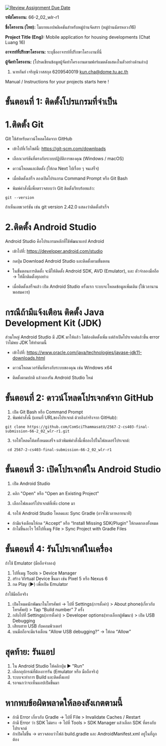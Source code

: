[![Review Assignment Due Date](https://classroom.github.com/assets/deadline-readme-button-22041afd0340ce965d47ae6ef1cefeee28c7c493a6346c4f15d667ab976d596c.svg)](https://classroom.github.com/a/w8H8oomW)

**รหัสโครงงาน:** 66-2_02_wlr-r1

**ชื่อโครงงาน (ไทย):** โมบายแอปพลิเคชันสำหรับหมู่บ้านจัดสรร (หมู่บ้านฉัตรหลวง16)

**Project Title (Eng):** Mobile application for housing developments (Chat Luang 16)

**อาจารย์ที่ปรึกษาโครงงาน:** ระบุชื่ออาจารย์ที่ปรึกษาโครงงานที่นี่ 

**ผู้จัดทำโครงงาน:** (โปรดเขียนข้อมูลผู้จัดทำโครงงานตามฟอร์แมตดังแสดงในตัวอย่างด้านล่าง)
1. นายกันย์ เจริญนิวาสสกุล  6209540019  kun.cha@dome.tu.ac.th

   
Manual / Instructions for your projects starts here !
# ขั้นตอนที่ 1: ติดตั้งโปรแกรมที่จำเป็น
# 1.ติดตั้ง Git
Git ใช้สำหรับดาวน์โหลดโค้ดจาก GitHub
- เข้าไปที่เว็บไซต์นี้: https://git-scm.com/downloads

- เลือกเวอร์ชันที่ตรงกับระบบปฏิบัติการของคุณ (Windows / macOS)

- ดาวน์โหลดและติดตั้ง (ให้กด Next ไปเรื่อย ๆ จนเสร็จ)

- เมื่อติดตั้งเสร็จ ลองเปิดโปรแกรม Command Prompt หรือ Git Bash

- พิมพ์คำสั่งนี้เพื่อตรวจสอบว่า Git ติดตั้งเรียบร้อยแล้ว: 
```
git --version
```
ถ้าเห็นเลขเวอร์ชัน เช่น git version 2.42.0 แสดงว่าติดตั้งสำเร็จ
#  2.ติดตั้ง Android Studio
Android Studio คือโปรแกรมหลักที่ใช้พัฒนาแอป Android

- เข้าไปที่: https://developer.android.com/studio

- กดปุ่ม Download Android Studio และติดตั้งตามขั้นตอน

- ในขั้นตอนการติดตั้ง จะมีให้ติดตั้ง Android SDK, AVD (Emulator), และ ตัวจำลองมือถือ → ให้ติ๊กติดตั้งทุกอย่าง

- เมื่อติดตั้งเสร็จแล้ว เปิด Android Studio ครั้งแรก ระบบจะโหลดข้อมูลเพิ่มเติม (ใช้เวลานานพอสมควร)

# กรณีถ้ามีแจ้งเตือน ติดตั้ง Java Development Kit (JDK)
ส่วนใหญ่ Android Studio มี JDK มาให้แล้ว ไม่ต้องติดตั้งเพิ่ม
แต่ถ้าเปิดโปรเจกต์แล้วขึ้น error ว่าไม่พบ JDK ให้ทำตามนี้
- เข้าไปที่: https://www.oracle.com/java/technologies/javase-jdk11-downloads.html

- ดาวน์โหลดเวอร์ชันที่ตรงกับระบบของคุณ เช่น Windows x64

- ติดตั้งตามปกติ แล้วลองรัน Android Studio ใหม่
# ขั้นตอนที่ 2: ดาวน์โหลดโปรเจกต์จาก GitHub
1. เปิด Git Bash หรือ Command Prompt
2. พิมพ์คำสั่งนี้ (แทนที่ URLของโปรเจกต์ ด้วยลิงก์จริงจาก GitHub):
```
git clone https://github.com/ComSciThammasatU/2567-2-cs403-final-submission-66-2_02_wlr-r1.git
```
3. รอให้โหลดโค้ดทั้งหมดเสร็จ แล้วพิมพ์คำสั่งนี้เพื่อลงไปในโฟลเดอร์โปรเจกต์:
```
 cd 2567-2-cs403-final-submission-66-2_02_wlr-r1
```
#  ขั้นตอนที่ 3: เปิดโปรเจกต์ใน Android Studio
1. เปิด Android Studio

2. คลิก "Open" หรือ "Open an Existing Project"

3. เลือกโฟลเดอร์โปรเจกต์ที่เพิ่ง clone มา

4. รอให้ Android Studio โหลดและ Sync Gradle (อาจใช้เวลาหลายนาที)

- ถ้ามีแจ้งเตือนให้กด “Accept” หรือ “Install Missing SDK/Plugin” ให้กดตกลงทั้งหมด
- ถ้าไม่ขึ้นอะไร ให้ไปที่เมนู File > Sync Project with Gradle Files
# ขั้นตอนที่ 4: รันโปรเจกต์ในเครื่อง
ถ้าใช้ Emulator (มือถือจำลอง)
1. ไปที่เมนู Tools > Device Manager
2. สร้าง Virtual Device ขึ้นมา เช่น Pixel 5 หรือ Nexus 6
3. กด Play (▶️) เพื่อเปิด Emulator

ถ้าใช้มือถือจริง

1. เปิดโหมดนักพัฒนาในโทรศัพท์ → ไปที่ Settings(การตั้งค่า) > About phone(เกี่ยวกับโทรศัพท์) > Tap “Build number” 7 ครั้ง
2. กลับไปที่ Settings(การตั้งค่า) > Developer options(ทางเลือกผู้พัฒนา) > เปิด USB Debugging
3. เสียบสาย USB กับคอมพิวเตอร์
4. บนมือถือจะมีแจ้งเตือน “Allow USB debugging?” → ให้กด “Allow”

# สุดท้าย: รันแอป
1. ใน Android Studio ให้คลิกปุ่ม ▶️ "Run"
2. เลือกอุปกรณ์ที่ต้องการรัน (Emulator หรือ มือถือจริง)
3. ระบบจะทำการ Build และติดตั้งแอป
4. รอจนกว่าจะเห็นแอปเปิดขึ้นมา
# หากพบข้อผิดพลาดให้ลองสังเกตตามนี้
- ถ้ามี Error เกี่ยวกับ Gradle → ไปที่ File > Invalidate Caches / Restart
- ถ้ามี Error ว่า SDK ไม่ตรง → ไปที่ Tools > SDK Manager แล้วเลือก SDK ที่ตรงกับโปรเจกต์
- ถ้าเปิดไม่ขึ้น → ตรวจสอบว่าไฟล์ build.gradle และ AndroidManifest.xml อยู่ในที่ถูกต้อง





